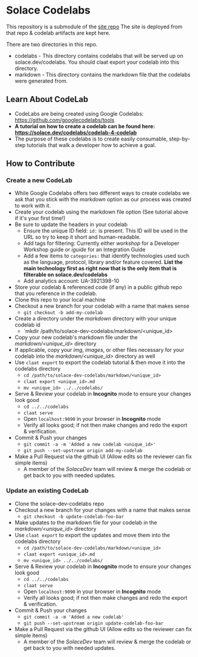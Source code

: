 # Solace Codelabs
This repository is a submodule of the [site repo](https://github.com/SolaceDev/solace-dev-codelabs-site)
The site is deployed from that repo & codelab artifacts are kept here. 

There are two directories in this repo. 
* codelabs - This directory contains codelabs that will be served up on solace.dev/codelabs. You should claat export your codelab into this directory. 
* markdown - This directory contains the markdown file that the codelabs were generated from. 

## Learn About CodeLab
* CodeLabs are being created using Google Codelabs: https://github.com/googlecodelabs/tools
* **A tutorial on how to create a codelab can be found here: https://solace.dev/codelabs/codelab-4-codelab**
* The purpose of these codelabs is to create easily consumable, step-by-step tutorials that walk a developer how to achieve a goal.  

## How to Contribute

### Create a new CodeLab
* While Google Codelabs offers two different ways to create codelabs we ask that you stick with the _markdown_ option as our process was created to work with it. 
* Create your codelab using the markdown file option (See tutorial above if it's your first time!) 
* Be sure to update the headers in your codelab
  - Ensure the unique ID field: `id:` is present. This ID will be used in the URL so try to keep it short and human-readable. 
  - Add tags for filtering: Currently either _workshop_ for a Developer Workshop guide or _iguide_ for an Integration Guide 
  - Add a few items to `categories:` that identify technologies used such as the language, protocol, library and/or feature covered. **List the main technology first as right now that is the only item that is filterable on solace.dev/codelabs**   
  - Add analytics account: UA-3921398-10
* Store your codelab & referenced code (if any) in a public github repo that you reference in the codelab. 
* Clone this repo to your local machine
* Checkout a new branch for your codelab with a name that makes sense
  - `git checkout -b add-my-codelab`
* Create a directory under the _markdown_ directory with your unique codelab id
  - `mkdir /path/to/solace-dev-codelabs/markdown/<unique_id> 
* Copy your new codelab's markdown file under the _markdown/<unique_id>_ directory
* If applicable, copy your _img_, _images_, or other files necessary for your codelab into the _markdown/<unique_id>_ directory as well
* Use `claat export` to export the codelab tutorial & then move it into the codelabs directory
  - `cd /path/to/solace-dev-codelabs/markdown/<unique_id>`
  - `claat export <unique_id>.md`
  - `mv <unique_id> ../../codelabs/`
* Serve & Review your codelab in **Incognito** mode to ensure your changes look good
  - `cd ../../codelabs`
  - `claat serve`
  - Open `localhost:9090` in your browser in **Incognito** mode
  - Verify all looks good; if not then make changes and redo the export & verification.  
* Commit & Push your changes
  - `git commit -a -m 'Added a new codelab <unique_id>'`
  - `git push --set-upstream origin add-my-codelab` 
* Make a Pull Request via the github UI (Allow edits so the reviewer can fix simple items) 
  - A member of the _SolaceDev_ team will review & merge the codelab or get back to you with needed updates. 

### Update an existing CodeLab
* Clone the solace-dev-codelabs repo
* Checkout a new branch for your changes with a name that makes sense
  - `git checkout -b update-codelab-foo-bar`
* Make updates to the markdown file for your codelab in the _markdown/<unique_id>_ directory
* Use `claat export` to export the updates and move them into the codelabs directory
  - `cd /path/to/solace-dev-codelabs/markdown/<unique_id>`
  - `claat export <unique_id>.md`
  - `mv <unique_id> ../../codelabs/`
* Serve & Review your codelab in **Incognito** mode to ensure your changes look good
  - `cd ../../codelabs`
  - `claat serve`
  - Open `localhost:9090` in your browser in **Incognito** mode
  - Verify all looks good; if not then make changes and redo the export & verification.  
* Commit & Push your changes
  - `git commit -a -m 'Added a new codelab'`
  - `git push --set-upstream origin update-codelab-foo-bar` 
* Make a Pull Request via the github UI (Allow edits so the reviewer can fix simple items) 
  - A member of the _SolaceDev_ team will review & merge the codelab or get back to you with needed updates. 
